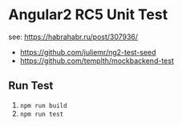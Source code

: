 # Angular2 RC5 Unit Test

see: https://habrahabr.ru/post/307936/

* https://github.com/juliemr/ng2-test-seed
* https://github.com/templth/mockbackend-test

## Run Test

1. `npm run build`
2. `npm run test`
